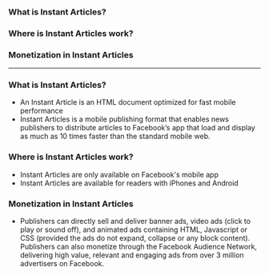 ### What is Instant Articles?
### Where is Instant Articles work?
### Monetization in Instant Articles

--------------------------------------------


### What is Instant Articles?
- An Instant Article is an HTML document optimized for fast mobile performance
- Instant Articles is a mobile publishing format that enables news publishers to distribute articles to Facebook’s app that load and display as much as 10 times faster than the standard mobile web.

### Where is Instant Articles work?
- Instant Articles are only available on Facebook's mobile app
- Instant Articles are available for readers with iPhones and Android

### Monetization in Instant Articles
- Publishers can directly sell and deliver banner ads, video ads (click to play or sound off), and animated ads containing HTML, Javascript or CSS (provided the ads do not expand, collapse or any block content). Publishers can also monetize through the Facebook Audience Network, delivering high value, relevant and engaging ads from over 3 million advertisers on Facebook.
